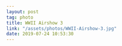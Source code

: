 ```yaml
---
layout: post
tag: photo
title: WWII Airshow 3
link: "/assets/photos/WWII-Airshow-3.jpg"
date: 2019-07-24 10:53:30
---
```

